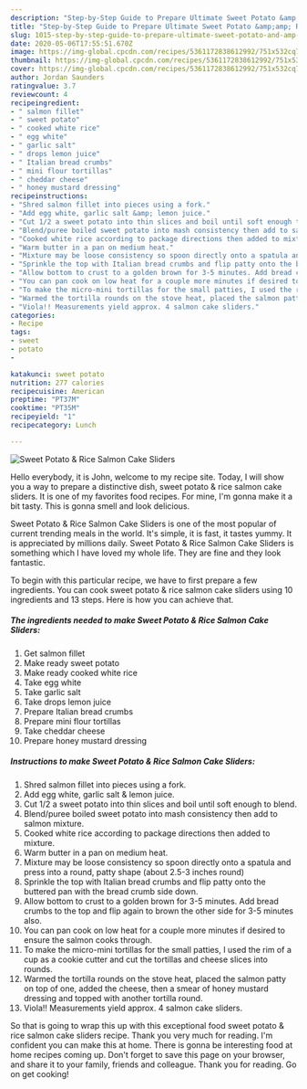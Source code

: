 ```yaml
---
description: "Step-by-Step Guide to Prepare Ultimate Sweet Potato &amp;amp; Rice Salmon Cake Sliders"
title: "Step-by-Step Guide to Prepare Ultimate Sweet Potato &amp;amp; Rice Salmon Cake Sliders"
slug: 1015-step-by-step-guide-to-prepare-ultimate-sweet-potato-and-amp-rice-salmon-cake-sliders
date: 2020-05-06T17:55:51.670Z
image: https://img-global.cpcdn.com/recipes/5361172838612992/751x532cq70/sweet-potato-rice-salmon-cake-sliders-recipe-main-photo.jpg
thumbnail: https://img-global.cpcdn.com/recipes/5361172838612992/751x532cq70/sweet-potato-rice-salmon-cake-sliders-recipe-main-photo.jpg
cover: https://img-global.cpcdn.com/recipes/5361172838612992/751x532cq70/sweet-potato-rice-salmon-cake-sliders-recipe-main-photo.jpg
author: Jordan Saunders
ratingvalue: 3.7
reviewcount: 4
recipeingredient:
- " salmon fillet"
- " sweet potato"
- " cooked white rice"
- " egg white"
- " garlic salt"
- " drops lemon juice"
- " Italian bread crumbs"
- " mini flour tortillas"
- " cheddar cheese"
- " honey mustard dressing"
recipeinstructions:
- "Shred salmon fillet into pieces using a fork."
- "Add egg white, garlic salt &amp; lemon juice."
- "Cut 1/2 a sweet potato into thin slices and boil until soft enough to blend."
- "Blend/puree boiled sweet potato into mash consistency then add to salmon mixture."
- "Cooked white rice according to package directions then added to mixture."
- "Warm butter in a pan on medium heat."
- "Mixture may be loose consistency so spoon directly onto a spatula and press into a round, patty shape (about 2.5-3 inches round)"
- "Sprinkle the top with Italian bread crumbs and flip patty onto the buttered pan with the bread crumb side down."
- "Allow bottom to crust to a golden brown for 3-5 minutes. Add bread crumbs to the top and flip again to brown the other side for 3-5 minutes also."
- "You can pan cook on low heat for a couple more minutes if desired to ensure the salmon cooks through."
- "To make the micro-mini tortillas for the small patties, I used the rim of a cup as a cookie cutter and cut the tortillas and cheese slices into rounds."
- "Warmed the tortilla rounds on the stove heat, placed the salmon patty on top of one, added the cheese, then a smear of honey mustard dressing and topped with another tortilla round."
- "Viola!! Measurements yield approx. 4 salmon cake sliders."
categories:
- Recipe
tags:
- sweet
- potato
- 

katakunci: sweet potato  
nutrition: 277 calories
recipecuisine: American
preptime: "PT37M"
cooktime: "PT35M"
recipeyield: "1"
recipecategory: Lunch

---
```



![Sweet Potato &amp; Rice Salmon Cake Sliders](https://img-global.cpcdn.com/recipes/5361172838612992/751x532cq70/sweet-potato-rice-salmon-cake-sliders-recipe-main-photo.jpg)

Hello everybody, it is John, welcome to my recipe site. Today, I will show you a way to prepare a distinctive dish, sweet potato &amp; rice salmon cake sliders. It is one of my favorites food recipes. For mine, I'm gonna make it a bit tasty. This is gonna smell and look delicious.



Sweet Potato &amp; Rice Salmon Cake Sliders is one of the most popular of current trending meals in the world. It's simple, it is fast, it tastes yummy. It is appreciated by millions daily. Sweet Potato &amp; Rice Salmon Cake Sliders is something which I have loved my whole life. They are fine and they look fantastic.


To begin with this particular recipe, we have to first prepare a few ingredients. You can cook sweet potato &amp; rice salmon cake sliders using 10 ingredients and 13 steps. Here is how you can achieve that.

<!--inarticleads1-->

##### The ingredients needed to make Sweet Potato &amp; Rice Salmon Cake Sliders:

1. Get  salmon fillet
1. Make ready  sweet potato
1. Make ready  cooked white rice
1. Take  egg white
1. Take  garlic salt
1. Take  drops lemon juice
1. Prepare  Italian bread crumbs
1. Prepare  mini flour tortillas
1. Take  cheddar cheese
1. Prepare  honey mustard dressing




<!--inarticleads2-->

##### Instructions to make Sweet Potato &amp; Rice Salmon Cake Sliders:

1. Shred salmon fillet into pieces using a fork.
1. Add egg white, garlic salt &amp; lemon juice.
1. Cut 1/2 a sweet potato into thin slices and boil until soft enough to blend.
1. Blend/puree boiled sweet potato into mash consistency then add to salmon mixture.
1. Cooked white rice according to package directions then added to mixture.
1. Warm butter in a pan on medium heat.
1. Mixture may be loose consistency so spoon directly onto a spatula and press into a round, patty shape (about 2.5-3 inches round)
1. Sprinkle the top with Italian bread crumbs and flip patty onto the buttered pan with the bread crumb side down.
1. Allow bottom to crust to a golden brown for 3-5 minutes. Add bread crumbs to the top and flip again to brown the other side for 3-5 minutes also.
1. You can pan cook on low heat for a couple more minutes if desired to ensure the salmon cooks through.
1. To make the micro-mini tortillas for the small patties, I used the rim of a cup as a cookie cutter and cut the tortillas and cheese slices into rounds.
1. Warmed the tortilla rounds on the stove heat, placed the salmon patty on top of one, added the cheese, then a smear of honey mustard dressing and topped with another tortilla round.
1. Viola!! Measurements yield approx. 4 salmon cake sliders.




So that is going to wrap this up with this exceptional food sweet potato &amp; rice salmon cake sliders recipe. Thank you very much for reading. I'm confident you can make this at home. There is gonna be interesting food at home recipes coming up. Don't forget to save this page on your browser, and share it to your family, friends and colleague. Thank you for reading. Go on get cooking!

